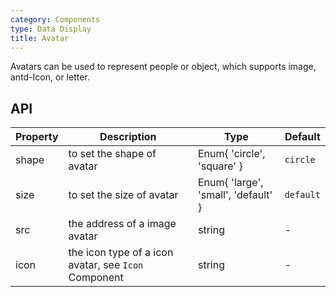 ```yaml
---
category: Components
type: Data Display
title: Avatar
---
```


Avatars can be used to represent people or object, which supports image, antd-Icon, or letter.

## API

| Property   | Description                                               | Type       | Default |
|----------- |---------------------------------------------------------  | ---------- |-------|
| shape       | to set the shape of avatar | Enum{ 'circle', 'square' } | `circle` |
| size   | to set the size of avatar | Enum{ 'large', 'small', 'default' } | `default` |
| src  | the address of a image avatar | string | - |
| icon    | the icon type of a icon avatar, see `Icon` Component | string | - |
